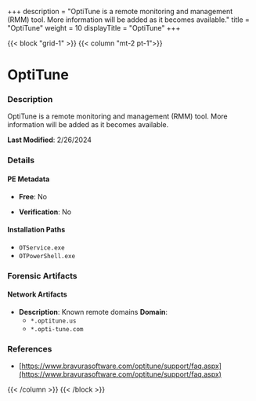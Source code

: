 +++
description = "OptiTune is a remote monitoring and management (RMM) tool. More information will be added as it becomes available."
title = "OptiTune"
weight = 10
displayTitle = "OptiTune"
+++


{{< block "grid-1" >}}
{{< column "mt-2 pt-1">}}

# OptiTune


### Description

OptiTune is a remote monitoring and management (RMM) tool. More information will be added as it becomes available.



**Last Modified**: 2/26/2024

### Details


#### PE Metadata


- **Free**: No

- **Verification**: No




#### Installation Paths
- `OTService.exe`
- `OTPowerShell.exe`

### Forensic Artifacts




#### Network Artifacts

- **Description**: Known remote domains
  **Domain**:
    - `*.optitune.us`
    - `*.opti-tune.com`





### References
- [https://www.bravurasoftware.com/optitune/support/faq.aspx](https://www.bravurasoftware.com/optitune/support/faq.aspx)



{{< /column >}}
{{< /block >}}
